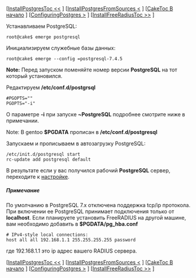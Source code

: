 [[InstallPostgresToc <<](.md) ] [[InstallPostgresFromSources <](.md) ] [[CakeToc В начало](.md) ] [[ConfiguringPostgres >](.md) ] [[InstallFreeRadiusToc >>](.md) ]

Устанавливаем PostgreSQL:
```
root@cake$ emerge postgresql
```

Инициализируем служебные базы данных:
```
root@cake$ emerge --config =postgresql-7.4.5
```

**Note:**
Перед запуском поменяйте номер версии **PostgreSQL** на тот который установился.

Редактируем **/etc/conf.d/postgrsql**
```
#PGOPTS=""
PGOPTS="-i"
```

О параметре **-i** при запуске **~PostgreSQL** подробнее смотрите ниже в примечании.

Note:
В gentoo **$PGDATA** прописан в **/etc/conf.d/postgresql**

Запускаем и прописываем в автозагрузку PostgreSQL:
```
/etc/init.d/postgresql start
rc-update add postgresql default
```

В результате если у вас получился рабочий **PostgreSQL** сервер, переходите к [настройке](ConfiguringPostgres.md).

##### Примечание #####
По умолчанию в PostgreSQL 7.x отключена поддержка tcp/ip протокола. При включении ее PostgreSQL принимает подключения только от **localhost**. Если планируете установить FreeRADIUS на другой машине, вам необходимо добавить в **$PGDATA/pg\_hba.conf**
```
# IPv4-style local connections:
host all all 192.168.1.1 255.255.255.255 password
```

где 192.168.1.1 это ip адрес вашего RADIUS сервера.

[[InstallPostgresToc <<](.md) ] [[InstallPostgresFromSources <](.md) ] [[CakeToc В начало](.md) ] [[ConfiguringPostgres >](.md) ] [[InstallFreeRadiusToc >>](.md) ]
